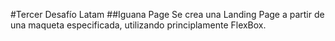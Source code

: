 #Tercer Desafío Latam
##Iguana Page
Se crea una Landing Page a partir de una maqueta especificada, utilizando principlamente FlexBox.
